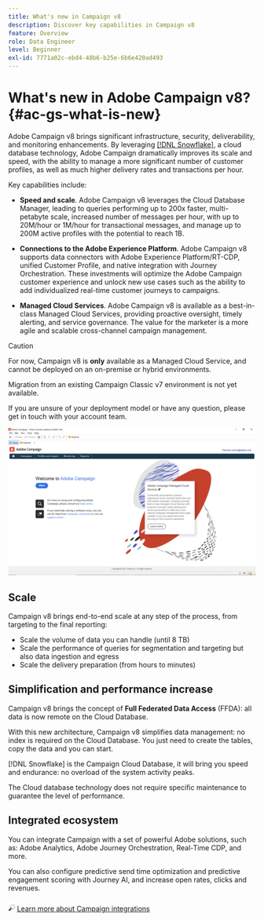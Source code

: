 ```yaml
---
title: What's new in Campaign v8
description: Discover key capabilities in Campaign v8
feature: Overview
role: Data Engineer
level: Beginner
exl-id: 7771a02c-ebd4-48b6-b25e-6b6e420ad493
---
```

# What's new in Adobe Campaign v8? {#ac-gs-what-is-new}

Adobe Campaign v8 brings significant infrastructure, security, deliverability, and monitoring enhancements. By leveraging [[!DNL Snowflake]](https://www.snowflake.com/), a cloud database technology, Adobe Campaign dramatically improves its scale and speed, with the ability to manage a more significant number of customer profiles, as well as much higher delivery rates and transactions per hour. 

Key capabilities include:

* **Speed and scale**. Adobe Campaign v8 leverages the Cloud Database Manager, leading to queries performing up to 200x faster, multi-petabyte scale, increased number of messages per hour, with up to 20M/hour or 1M/hour for transactional messages, and manage up to 200M active profiles with the potential to reach 1B.

* **Connections to the Adobe Experience Platform**. Adobe Campaign v8 supports data connectors with Adobe Experience Platform/RT-CDP, unified Customer Profile, and native integration with Journey Orchestration. These investments will optimize the Adobe Campaign customer experience and unlock new use cases such as the ability to add individualized real-time customer journeys to campaigns.

* **Managed Cloud Services**. Adobe Campaign v8 is available as a best-in-class Managed Cloud Services, providing proactive oversight, timely alerting, and service governance. The value for the marketer is a more agile and scalable cross-channel campaign management.

>[!CAUTION]
>
>For now, Campaign v8 is **only** available as a Managed Cloud Service, and cannot be deployed on an on-premise or hybrid environments. 
>
>Migration from an existing Campaign Classic v7 environment is not yet available.
>
>If you are unsure of your deployment model or have any question, please get in touch with your account team.

![](assets/home-page.png) 

## Scale

Campaign v8 brings end-to-end scale at any step of the process, from targeting to the final reporting:

* Scale the volume of data you can handle (until 8 TB)
* Scale the performance of queries for segmentation and targeting but also data ingestion and egress
* Scale the delivery preparation (from hours to minutes)

## Simplification and performance increase

Campaign v8 brings the concept of **Full Federated Data Access** (FFDA): all data is now remote on the Cloud Database.

With this new architecture, Campaign v8 simplifies data management: no index is required on the Cloud Database. You just need to create the tables, copy the data and you can start.

[!DNL Snowflake] is the Campaign Cloud Database, it will bring you speed and endurance: no overload of the system activity peaks. 

The Cloud database technology does not require specific maintenance to guarantee the level of performance.

## Integrated ecosystem

You can integrate Campaign with a set of powerful Adobe solutions, such as: Adobe Analytics, Adobe Journey Orchestration, Real-Time CDP, and more.

You can also configure predictive send time optimization and predictive engagement scoring with Journey AI, and increase open rates, clicks and revenues.

![](../assets/do-not-localize/glass.png) [Learn more about Campaign integrations](../connect/integration.md)

